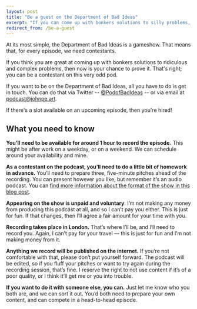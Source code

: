 ```yaml
---
layout: post
title: "Be a guest on the Department of Bad Ideas"
excerpt: "If you can come up with bonkers solutions to silly problems, then you can be a guest on the Department of Bad Ideas."
redirect_from: /be-a-guest
---
```


At its most simple, the Department of Bad Ideas is a gameshow. That means that, for every episode, we need contestants. 

If you think you are great at coming up with bonkers solutions to ridiculous and complex problems, then now is your chance to prove it. That's right; you can be a contestant on this very odd pod. 

If you want to be on the Department of Bad Ideas, all you have to do is get in touch. You can do that via Twitter -- [@PodofBadldeas](https:/www.twitter.com/podofbadideas) -- or via email at [podcast&#64;johnpe.art](mailto:podcast&#64;johnpe.art). 

If there's a slot available on an upcoming episode, then you're hired! 

## What you need to know

**You’ll need to be available for around 1 hour to record the episode.** This might be after work on a weekday, or on a weekend. We can schedule around your availability and mine.

**As a contestant on the podcast, you’ll need to do a little bit of homework in advance.** You’ll need to prepare three, five-minute pitches ahead of the recording. You can present however you like, but remember it’s an audio podcast. You can [find more information about the format of the show in this blog post](/posts/2019/01/30/introducing-department-of-bad-ideas/).

**Appearing on the show is unpaid and voluntary**. I’m not making any money from producing this podcast at all, and so I can’t pay you either. This is just for fun. If that changes, then I’ll agree a fair amount for your time with you.

**Recording takes place in London.** That’s where I’ll be, and I’ll need to record you. Again, I can’t pay for your travel — this is just for fun and I’m not making money from it.

**Anything we record will be published on the internet.** If you’re not comfortable with that, please don’t put yourself forward. The podcast will be edited, so if you fluff your pitches or want to try again during the recording session, that’s fine. I reserve the right to not use content if it’s of a poor quality, or I think it’ll get me or you into trouble.

**If you want to do it with someone else, you can.** Just let me know who you both are, and we can sort it out. You’d both need to prepare your own content, and can compete in a head-to-head episode.